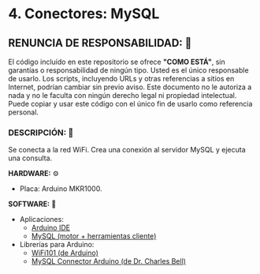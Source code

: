 # 4. Conectores: MySQL

## RENUNCIA DE RESPONSABILIDAD: 📢
El código incluído en este repositorio se ofrece **"COMO ESTÁ"**, sin garantías o responsabilidad de ningún tipo. Usted es el único responsable de usarlo. Los scripts, incluyendo URLs y otras referencias a sitios en Internet, podrían cambiar sin previo aviso. Este documento no le autoriza a nada y no le faculta con ningún derecho legal ni propiedad intelectual. Puede copiar y usar este código con el único fin de usarlo como referencia personal.

### DESCRIPCIÓN: 🚀
Se conecta a la red WiFi. Crea una conexión al servidor MySQL y ejecuta una consulta.

**HARDWARE:** ⚙
- Placa: Arduino MKR1000.

**SOFTWARE:** 💾
- Aplicaciones:
    + [Arduino IDE](https://www.arduino.cc/en/main/software/)
    + [MySQL (motor + herramientas cliente)](https://dev.mysql.com/downloads/workbench/)
- Librerías para Arduino:
    + [WiFi101 (de Arduino)](https://github.com/arduino-libraries/WiFi101)
    + [MySQL Connector Arduino (de Dr. Charles Bell)](https://github.com/ChuckBell/MySQL_Connector_Arduino)
    
